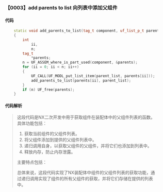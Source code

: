 ### 【0003】add parents to list 向列表中添加父组件

#### 代码

```cpp
    static void add_parents_to_list(tag_t component, uf_list_p_t parent_list)  
    {  
        int  
            ii,  
            n;  
        tag_t  
            *parents;  
        n = UF_ASSEM_where_is_part_used(component, &parents);  
        for (ii = 0; ii < n; ii++)  
        {  
            UF_CALL(UF_MODL_put_list_item(parent_list, parents[ii]));  
            add_parents_to_list(parents[ii], parent_list);  
        }  
        if (n) UF_free(parents);  
    }

```

#### 代码解析

> 这段代码是NX二次开发中用于获取组件在装配体中的父组件列表的函数。具体功能包括：
>
> 1. 获取当前组件的父组件列表。
> 2. 将父组件添加到提供的父组件列表中。
> 3. 递归调用自身，以获取父组件的父组件，并将它们也添加到列表中。
> 4. 释放内存，防止内存泄露。
>
> 主要特点包括：
>
> 总体来说，这段代码实现了NX装配体中组件的父组件列表的获取功能，通过递归调用实现了组件的所有父组件的获取，并将它们存储在提供的列表中。
>
